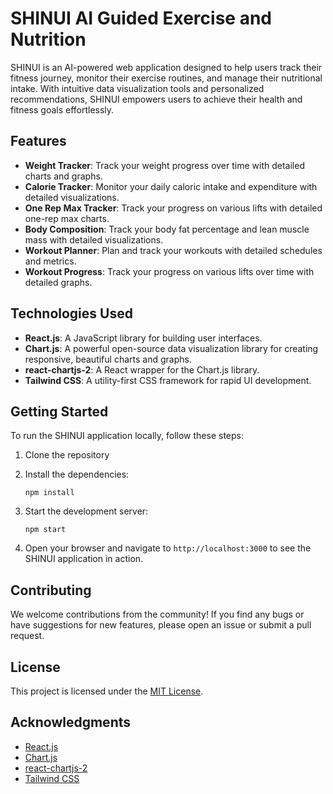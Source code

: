 
# SHINUI AI Guided Exercise and Nutrition

SHINUI is an AI-powered web application designed to help users track their fitness journey, monitor their exercise routines, and manage their nutritional intake. With intuitive data visualization tools and personalized recommendations, SHINUI empowers users to achieve their health and fitness goals effortlessly.

## Features

- **Weight Tracker**: Track your weight progress over time with detailed charts and graphs.
- **Calorie Tracker**: Monitor your daily caloric intake and expenditure with detailed visualizations.
- **One Rep Max Tracker**: Track your progress on various lifts with detailed one-rep max charts.
- **Body Composition**: Track your body fat percentage and lean muscle mass with detailed visualizations.
- **Workout Planner**: Plan and track your workouts with detailed schedules and metrics.
- **Workout Progress**: Track your progress on various lifts over time with detailed graphs.

## Technologies Used

- **React.js**: A JavaScript library for building user interfaces.
- **Chart.js**: A powerful open-source data visualization library for creating responsive, beautiful charts and graphs.
- **react-chartjs-2**: A React wrapper for the Chart.js library.
- **Tailwind CSS**: A utility-first CSS framework for rapid UI development.

## Getting Started

To run the SHINUI application locally, follow these steps:

1. Clone the repository

2. Install the dependencies:

   ```
   npm install
   ```

3. Start the development server:

   ```
   npm start
   ```

4. Open your browser and navigate to `http://localhost:3000` to see the SHINUI application in action.

## Contributing

We welcome contributions from the community! If you find any bugs or have suggestions for new features, please open an issue or submit a pull request.

## License

This project is licensed under the [MIT License](LICENSE).

## Acknowledgments

- [React.js](https://reactjs.org/)
- [Chart.js](https://www.chartjs.org/)
- [react-chartjs-2](https://react-chartjs-2.js.org/)
- [Tailwind CSS](https://tailwindcss.com/)
